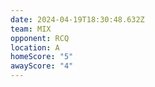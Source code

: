 ```yaml
---
date: 2024-04-19T18:30:48.632Z
team: MIX
opponent: RCQ
location: A
homeScore: "5"
awayScore: "4"
---
```

